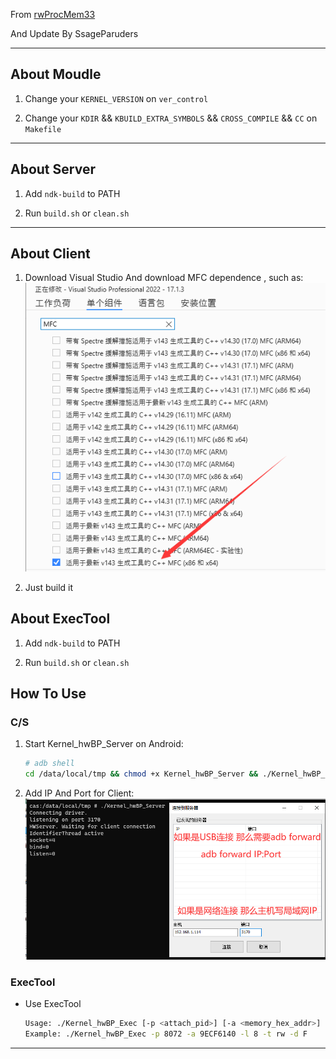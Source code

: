 From [rwProcMem33](https://github.com/abcz316/rwProcMem33)

And Update By SsageParuders

---

## About Moudle

1. Change your `KERNEL_VERSION` on `ver_control`

2. Change your `KDIR` && `KBUILD_EXTRA_SYMBOLS` && `CROSS_COMPILE` && `CC` on `Makefile`

---

## About Server

1. Add `ndk-build` to PATH

2. Run `build.sh` or `clean.sh`

---

## About Client

1. Download Visual Studio And download MFC dependence , such as:<br>
    ![](./res/MFC.png)

2. Just build it

## About ExecTool

1. Add `ndk-build` to PATH

2. Run `build.sh` or `clean.sh`

## How To Use

### C/S

1. Start Kernel_hwBP_Server on Android:<br>
    ```bash
    # adb shell
    cd /data/local/tmp && chmod +x Kernel_hwBP_Server && ./Kernel_hwBP_Server
    ```

2. Add IP And Port for Client:<br>
    ![](./res/Client.png)

### ExecTool

- Use ExecTool<br>
    ```bash
    Usage: ./Kernel_hwBP_Exec [-p <attach_pid>] [-a <memory_hex_addr>] [-l <hw_breakpoint_len>] [-t <hw_breakpoint_type>] [-d <is printf more?>] arg1 ...
    Example: ./Kernel_hwBP_Exec -p 8072 -a 9ECF6140 -l 8 -t rw -d F
    ```

---